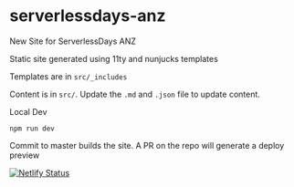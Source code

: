 # serverlessdays-anz
New Site for ServerlessDays ANZ

Static site generated using 11ty and nunjucks templates

Templates are in `src/_includes`

Content is in `src/`. Update the `.md` and `.json` file to update content.

Local Dev

```
npm run dev
```

Commit to master builds the site. A PR on the repo will generate a deploy preview


[![Netlify Status](https://api.netlify.com/api/v1/badges/5f357256-9c1f-4ef7-a1b4-5e89c07a76ee/deploy-status)](https://app.netlify.com/sites/serverlessdays-anz/deploys)

